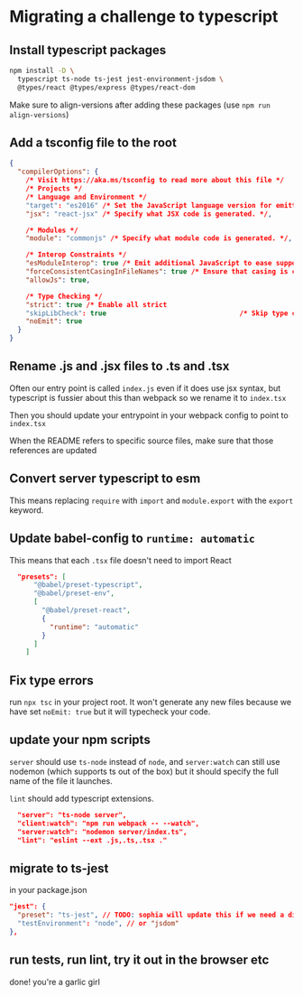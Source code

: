 # Migrating a challenge to typescript

## Install typescript packages

```sh
npm install -D \
  typescript ts-node ts-jest jest-environment-jsdom \
  @types/react @types/express @types/react-dom
```

Make sure to align-versions after adding these packages (use `npm run align-versions`)

## Add a tsconfig file to the root

```json
{
  "compilerOptions": {
    /* Visit https://aka.ms/tsconfig to read more about this file */
    /* Projects */
    /* Language and Environment */
    "target": "es2016" /* Set the JavaScript language version for emitted JavaScript and include compatible library declarations. */,
    "jsx": "react-jsx" /* Specify what JSX code is generated. */,

    /* Modules */
    "module": "commonjs" /* Specify what module code is generated. */,

    /* Interop Constraints */
    "esModuleInterop": true /* Emit additional JavaScript to ease support for importing CommonJS modules. This enables 'allowSyntheticDefaultImports' for type compatibility. */,
    "forceConsistentCasingInFileNames": true /* Ensure that casing is correct in imports. */,
    "allowJs": true,

    /* Type Checking */
    "strict": true /* Enable all strict
    "skipLibCheck": true                                 /* Skip type checking all .d.ts files. */,
    "noEmit": true
  }
}
```

## Rename .js and .jsx files to .ts and .tsx

Often our entry point is called `index.js` even if it does use jsx syntax, but typescript is fussier about this than webpack so we rename it to `index.tsx`

Then you should update your entrypoint in your webpack config to point to `index.tsx`

When the README refers to specific source files, make sure that those references are updated

## Convert server typescript to esm

This means replacing `require` with `import` and `module.export` with the `export` keyword.

## Update babel-config to `runtime: automatic`

This means that each `.tsx` file doesn't need to import React

```json
  "presets": [
      "@babel/preset-typescript",
      "@babel/preset-env",
      [
        "@babel/preset-react",
        {
          "runtime": "automatic"
        }
      ]
    ]
```

## Fix type errors

run `npx tsc` in your project root. It won't generate any new files because we
have set `noEmit: true` but it will typecheck your code.

## update your npm scripts

`server` should use `ts-node` instead of `node`, and `server:watch` can still use
nodemon (which supports ts out of the box) but it should specify the full name of the file it launches.

`lint` should add typescript extensions.

```json
  "server": "ts-node server",
  "client:watch": "npm run webpack -- --watch",
  "server:watch": "nodemon server/index.ts",
  "lint": "eslint --ext .js,.ts,.tsx ."
```

## migrate to ts-jest

in your package.json

```json
"jest": {
  "preset": "ts-jest", // TODO: sophia will update this if we need a different preset
  "testEnvironment": "node", // or "jsdom"
},
```

## run tests, run lint, try it out in the browser etc

done! you're a garlic girl
